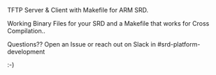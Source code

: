 TFTP Server & Client with Makefile for ARM SRD.

Working Binary Files for your SRD and a Makefile that works for Cross Compilation..

Questions?? Open an Issue or reach out on Slack in #srd-platform-development

:-)
